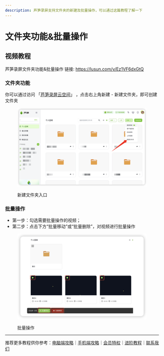 ```yaml
---
description: 芦笋录屏支持文件夹的新建及批量操作，可以通过这篇教程了解一下
---
```


# 文件夹功能&批量操作

## 视频教程 <a href="#f0-9f-91-8d-e8-a7-86-e9-a2-91-e6-95-99-e7-a8-8b" id="f0-9f-91-8d-e8-a7-86-e9-a2-91-e6-95-99-e7-a8-8b"></a>

芦笋录屏文件夹功能&批量操作 链接: https://lusun.com/v/Ez1VF6dxGtQ

### 文件夹功能 <a href="#f0-9f-91-8d-e6-96-87-e4-bb-b6-e5-a4-b9-e5-8a-9f-e8-83-bd" id="f0-9f-91-8d-e6-96-87-e4-bb-b6-e5-a4-b9-e5-8a-9f-e8-83-bd"></a>

你可以通过访问 「[芦笋录屏云空间](https://lusun.com/dashboard/videos)」 ，点击右上角新建 - 新建文件夹，即可创建文件夹

<figure><img src="../.gitbook/assets/createfold.png" alt=""><figcaption><p>新建文件夹入口</p></figcaption></figure>



### 批量操作 <a href="#f0-9f-91-8d-e6-89-b9-e9-87-8f-e6-93-8d-e4-bd-9c" id="f0-9f-91-8d-e6-89-b9-e9-87-8f-e6-93-8d-e4-bd-9c"></a>

* 第一步：勾选需要批量操作的视频；
* 第二步：点击下方“批量移动”或“批量删除”，对视频进行批量操作

<figure><img src="../.gitbook/assets/piliangcaozuo.png" alt=""><figcaption><p>批量操作</p></figcaption></figure>

***

推荐更多教程供你参考：[电脑端攻略](../basic/pc.md)｜[手机端攻略](../basic/phone.md)｜[会员特权](../basic/vip.md)｜[进阶教程](./)｜[联系我们](../contact.md)
